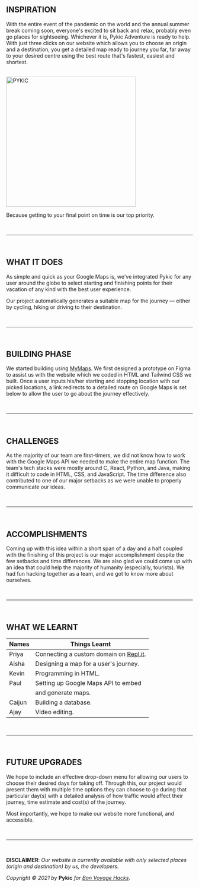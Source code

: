 ## INSPIRATION

With the entire event of the pandemic on the world and the annual summer break coming soon, everyone's excited to sit back and relax, probably even go places for sightseeing. Whichever it is, Pykic Adventure is ready to help. With just three clicks on our website which allows you to choose an origin and a destination, you get a detailed map ready to journey you far, far away to your desired centre using the best route that's fastest, easiest and shortest. 

<br /> 

<img width="350" alt="PYKIC" src="https://user-images.githubusercontent.com/77555172/126056442-ddd58159-bd92-4dbb-b871-ac60e5d58d03.png">

<br />

Because getting to your final point on time is our top priority.

<br />

***

<br />

## WHAT IT DOES

As simple and quick as your Google Maps is, we've integrated Pykic for any user around the globe to select starting and finishing points for their vacation of any kind with the best user experience.

Our project automatically generates a suitable map for the journey — either by cycling, hiking or driving to their destination.

<br />

***

<br />

## BUILDING PHASE

We started building using [MyMaps](https://mymaps.google.com). We first designed a prototype on Figma to assist us with the website which we coded in HTML and Tailwind CSS we built. Once a user inputs his/her starting and stopping location with our picked locations, a link redirects to a detailed route on Google Maps is set below to allow the user to go about the journey effectively.

<br />

***

<br />

## CHALLENGES 

As the majority of our team are first-timers, we did not know how to work with the Google Maps API we needed to make the entire map function. The team's tech stacks were mostly around C, React, Python, and Java, making it difficult to code in  HTML, CSS, and JavaScript. The time difference also contributed to one of our major setbacks as we were unable to properly communicate our ideas.

<br /> 

***

<br />

## ACCOMPLISHMENTS 

Coming up with this idea within a short span of a day and a half coupled with the finishing of this project is our major accomplishment despite the few setbacks and time differences. We are also glad we could come up with an idea that could help the majority of humanity (especially, tourists). We had fun hacking together as a team, and we got to know more about ourselves.

<br />

***
 
<br />

## WHAT WE LEARNT

Names | Things Learnt
------------ | -------------
Priya | Connecting a custom domain on [Repl.it](https://replit.com).
Aisha | Designing a map for a user's journey.
Kevin | Programming in HTML.
Paul | Setting up Google Maps API to embed
| | and generate maps.
Caijun | Building a database.
Ajay | Video editing. 

<br />

***

<br />

## FUTURE UPGRADES

We hope to include an effective drop-down menu for allowing our users to choose their desired days for taking off. Through this, our project would present them with multiple time options they can choose to go during that particular day(s) with a detailed analysis of how traffic would affect their journey, time estimate and cost(s) of the journey. 

Most importantly, we hope to make our website more functional, and accessible. 

<br />

***

<br />

**DISCLAIMER**: _Our website is currently available with only selected places (origin and destination) by us, the developers._

_Copyright © 2021 by_ **Pykic** _for [Bon Voyage Hacks](https://bonvoyagehacks.devpost.com)._
